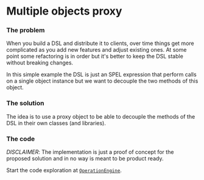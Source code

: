 # Multiple objects proxy

### The problem

When you build a DSL and distribute it to clients, over time things get more complicated as you add
new features and adjust existing ones. At some point some refactoring is in order but it's better
to keep the DSL stable without breaking changes.

In this simple example the DSL is just an SPEL expression that perform calls on a single object 
instance but we want to decouple the two methods of this object. 

### The solution

The idea is to use a proxy object to be able to decouple the methods of the DSL in their own 
classes (and libraries).

### The code

_DISCLAIMER_: The implementation is just a proof of concept for the proposed solution and in no way
is meant to be product ready.

Start the code exploration at 
[`OperationEngine`](blob/master/src/main/java/org/damage/multiobj/OperationEngine.java).
